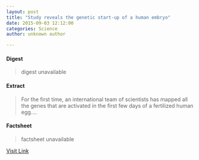 ```yaml
---
layout: post
title: "Study reveals the genetic start-up of a human embryo"
date: 2015-09-03 12:12:00
categories: Science
author: unknown author

---
```



#### Digest
>digest unavailable

#### Extract
>For the first time, an international team of scientists has mapped all the genes that are activated in the first few days of a fertilized human egg....

#### Factsheet
>factsheet unavailable

[Visit Link](http://www.sciencedaily.com/releases/2015/09/150903081200.htm)



